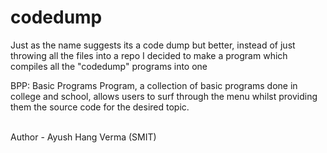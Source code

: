 # codedump
Just as the name suggests its a code dump but better, instead of just throwing all the files into a repo I decided to make a program which compiles all the "codedump" programs into one
<p>BPP: Basic Programs Program, a collection of basic programs done in college and school, allows users to surf through the menu whilst providing them the source code for the desired topic.<p>
<br>
Author - Ayush Hang Verma (SMIT)
